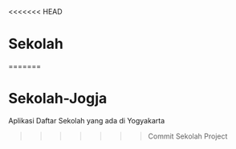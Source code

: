 <<<<<<< HEAD
# Sekolah
=======
# Sekolah-Jogja
Aplikasi Daftar Sekolah yang ada di Yogyakarta
>>>>>>> Commit Sekolah Project

